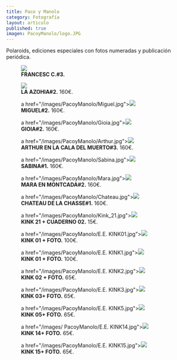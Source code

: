 ```yaml
---
title: Paco y Manolo
category: Fotografía
layout: articulo
published: true
imagen: PacoyManolo/logo.JPG
---
```


Polaroids, ediciones especiales con fotos numeradas y publicación periódica.

<div class="figure-group">
<figure>
<a href="/images/PacoyManolo/Francesc.jpg"><img src="/images/PacoyManolo/Francesc.jpg"></a>
	<figcaption><b>FRANCESC C.#3.</b
160€.</figcaption>
</figure>

<figure>
<a href="/images/PacoyManolo/azohia.jpg"><img src="/images/PacoyManolo/azohia.jpg"></a>
	<figcaption><b>LA AZOHIA#2.</b>	
160€.</figcaption>
</figure>

<figure>
	a href="/images/PacoyManolo/Miguel.jpg"><img src="/images/PacoyManolo/Miguel.jpg"></a>
	<figcaption><b>MIGUEL#2.</b>
160€.</figcaption>
</figure>
</div>

<div class="figure-group">
<figure>
	a href="/images/PacoyManolo/Gioia.jpg"><img src="/images/PacoyManolo/Gioia.jpg"></a>
	<figcaption><b>GIOIA#2.</b>
160€.</figcaption>
</figure>

<figure>
	a href="/images/PacoyManolo/Arthur.jpg"><img src="/images/PacoyManolo/Arthur.jpg"></a>
	<figcaption><b>ARTHUR EN LA CALA DEL MUERTO#3.</b>
160€.</figcaption>
</figure>

<figure>
	a href="/images/PacoyManolo/Sabina.jpg"><img src="/images/PacoyManolo/Sabina.jpg"></a>
	<figcaption><b>SABINA#1.</b>
160€.</figcaption>
</figure>
</div>

<div class="figure-group">
<figure>
	a href="/images/PacoyManolo/Mara.jpg"><img src="/images/PacoyManolo/ Mara.jpg"></a>
	<figcaption><b>MARA EN MONTCADA#2.</b>
160€.</figcaption>
</figure>

<figure>
	a href="/images/PacoyManolo/Chateau.jpg"><img src="/images/PacoyManolo/Chateau.jpg"></a>
	<figcaption><b>CHATEAU DE LA CHASSE#1.</b>
160€.</figcaption>
</figure>

<figure>
	a href="/images/PacoyManolo/Kink_21.jpg"><img src="/images/PacoyManolo/Kink_21.jpg"></a>
	<figcaption><b>KINK 21 + CUADERNO 02.</b>
15€.</figcaption>
</figure>
</div>

<div class="figure-group">
<figure>
	a href="/images/PacoyManolo/E.E. KINK01.jpg"><img src="/images/PacoyManolo/E.E. KINK01.jpg"></a>
	<figcaption><b> KINK 01 + FOTO.</b>
100€.</figcaption>
</figure>

<figure>
	a href="/images/PacoyManolo/E.E. KINK1.jpg"><img src="/images/PacoyManolo/E.E. KINK1.jpg"></a>
	<figcaption><b>KINK 01 + FOTO.</b>
100€.</figcaption>
</figure>

<figure>
	a href="/images/PacoyManolo/E.E. KINK2.jpg"><img src="/images/PacoyManolo/E.E. KINK2.jpg"></a>
	<figcaption><b>KINK 02 + FOTO.</b>
65€.</figcaption>
</figure>
</div>

<div class="figure-group">
<figure>
	a href="/images/PacoyManolo/E.E. KINK3.jpg"><img src="/images/PacoyManolo/E.E. KINK3.jpg"></a>
	<figcaption><b>KINK 03+ FOTO.</b>
65€.</figcaption>
</figure>

<figure>
	a href="/images/PacoyManolo/E.E. KINK5.jpg"><img src="/images/PacoyManolo/E.E. KINK5.jpg"></a>
	<figcaption><b>KINK 05+ FOTO.</b>
65€.</figcaption>
</figure>

<figure>
	a href="/images/ PacoyManolo/E.E. KINK14.jpg"><img src="/images/PacoyManolo/E.E. KINK14.jpg"></a>
	<figcaption><b>KINK 14+ FOTO.</b>
65€.</figcaption>
</figure>
</div>

<figure>
	a href="/images/PacoyManolo/E.E. KINK15.jpg"><img src="/images/PacoyManolo/E.E. KINK14.jpg"></a>
	<figcaption><b>KINK 15+ FOTO.</b>
65€.</figcaption>
</figure>



